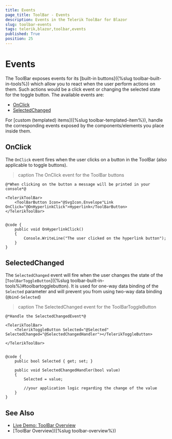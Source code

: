 ```yaml
---
title: Events
page_title: ToolBar - Events
description: Events in the Telerik ToolBar for Blazor
slug: toolbar-events
tags: telerik,blazor,toolbar,events
published: True
position: 25
---
```


# Events

The ToolBar exposes events for its [built-in buttons]({%slug toolbar-built-in-tools%}) which allow you to react when the user perform actions on them. Such actions would be a click event or changing the selected state for the toggle button. The available events are:

* [OnClick](#onclick)
* [SelectedChanged](#selectedchanged)

For [custom (templated) items]({%slug toolbar-templated-item%}), handle the corresponding events exposed by the components/elements you place inside them.

## OnClick

The `OnClick` event fires when the user clicks on a button in the ToolBar (also applicable to toggle buttons).

>caption The OnClick event for the ToolBar buttons

````CSHTML
@*When clicking on the button a message will be printed in your console*@

<TelerikToolBar>
    <ToolBarButton Icon="@SvgIcon.Envelope"Link OnClick="@OnHyperlinkClick">Hyperlink</ToolBarButton>
</TelerikToolBar>


@code {
    public void OnHyperlinkClick()
    {
        Console.WriteLine("The user clicked on the hyperlink button");
    }
}
````

## SelectedChanged

The `SelectedChanged` event will fire when the user changes the state of the [`ToolBarToggleButton`]({%slug toolbar-built-in-tools%}#toolbartogglebutton). It is used for one-way data binding of the `Selected` parameter and will prevent you from using two-way data binding (`@bind-Selected`)

>caption The SelectedChanged event for the ToolBarToggleButton

````CSHTML
@*Handle the SelectedChangedEvent*@

<TelerikToolBar>
    <TelerikToggleButton Selected="@Selected" SelectedChanged="@SelectedChangedHandler"></TelerikToggleButton>

</TelerikToolBar>


@code {
    public bool Selected { get; set; }

    public void SelectedChangedHandler(bool value)
    {
        Selected = value;

        //your application logic regarding the change of the value
    }
}
````

## See Also

  * [Live Demo: ToolBar Overview](https://demos.telerik.com/blazor-ui/toolbar/overview)
  * [ToolBar Overview]({%slug toolbar-overview%})
